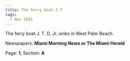 ```yaml
---  
title: The ferry boat J T  
tags:  
  - Nov 1943  
---  
```

  
The ferry boat J. T. D. Jr. sinks in West Palm Beach.  
  
Newspapers: **Miami Morning News or The Miami Herald**  
  
Page: **1**, Section: **A** 
